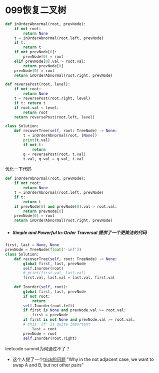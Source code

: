 # 099恢复二叉树



```python
def inOrderAbnormal(root, prevNode):
    if not root:
        return None
    t = inOrderAbnormal(root.left, prevNode)
    if t:
        return t
    if not prevNode[0]:
        prevNode[0] = root
    elif prevNode[0].val > root.val:
        return prevNode[0]
    prevNode[0] = root
    return inOrderAbnormal(root.right, prevNode)

def reversePost(root, level):
    if not root:
        return None
    t = reversePost(root.right, level)
    if t: return t
    if root.val < level:
        return root
    return reversePost(root.left, level)

class Solution:
    def recoverTree(self, root: TreeNode) -> None:
        t = inOrderAbnormal(root, [None])
        print(t.val)
        if not t:
            return
        q = reversePost(root, t.val)
        t.val, q.val = q.val, t.val
```

优化一下代码

```python
def inOrderAbnormal(root, prevNode):
    if not root:
        return None
    t = inOrderAbnormal(root.left, prevNode)
    if t:
        return t
    if prevNode[0] and prevNode[0].val > root.val:
        return prevNode[0]
    prevNode[0] = root
    return inOrderAbnormal(root.right, prevNode)
```



* ##### Simple and Powerful In-Order Traversal 提供了一个更简洁的代码

```python
first, last = None, None
prevNode = TreeNode(float('-inf'))
class Solution:
    def recoverTree(self, root: TreeNode) -> None:
        global first, last, prevNode
        self.Inorder(root)
        # print(first.val, last.val)
        first.val, last.val = last.val, first.val
        
    def Inorder(self, root):
        global first, last, prevNode
        if not root:
            return
        self.Inorder(root.left)
        if first is None and prevNode.val >= root.val:
            first = prevNode
        if first is not None and prevNode.val >= root.val:
        # this 'if' is quite important
            last = root
        prevNode = root
        self.Inorder(root.right)
```

leetcode summit为何通过不了？



* 这个人提了一个[trick的问题](https://leetcode.com/problems/recover-binary-search-tree/discuss/187407/Python-short-and-slick-solution-(108ms-beats-100)-both-stack-and-Morris-versions/764237)  "Why in the not adjacent case, we want to swap A and B, but not other pairs"